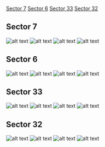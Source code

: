 [Sector 7](#sector7)
[Sector 6](#sector6)
[Sector 33](#sector33)
[Sector 32](#sector32)

<a name = "sector7"></a>
## Sector 7
![alt text](/tt/WASP-063_Sector_7/WASP-063_Sector_7_a_TimeSeries.png)
![alt text](/tt/WASP-063_Sector_7/WASP-063_Sector_7_b_FoldedLightCurve.png)
![alt text](/tt/WASP-063_Sector_7/WASP-063_Sector_7_b_IndividualTransitsWithFit.png)
![alt text](/tt/WASP-063_Sector_7/WASP-063_Sector_7_c_TimingResiduals.png)

<a name = "sector6"></a>
## Sector 6
![alt text](/tt/WASP-063_Sector_6/WASP-063_Sector_6_a_TimeSeries.png)
![alt text](/tt/WASP-063_Sector_6/WASP-063_Sector_6_b_FoldedLightCurve.png)
![alt text](/tt/WASP-063_Sector_6/WASP-063_Sector_6_b_IndividualTransitsWithFit.png)
![alt text](/tt/WASP-063_Sector_6/WASP-063_Sector_6_c_TimingResiduals.png)

<a name = "sector33"></a>
## Sector 33
![alt text](/tt/WASP-063_Sector_33/WASP-063_Sector_33_a_TimeSeries.png)
![alt text](/tt/WASP-063_Sector_33/WASP-063_Sector_33_b_FoldedLightCurve.png)
![alt text](/tt/WASP-063_Sector_33/WASP-063_Sector_33_b_IndividualTransitsWithFit.png)
![alt text](/tt/WASP-063_Sector_33/WASP-063_Sector_33_c_TimingResiduals.png)

<a name = "sector32"></a>
## Sector 32
![alt text](/tt/WASP-063_Sector_32/WASP-063_Sector_32_a_TimeSeries.png)
![alt text](/tt/WASP-063_Sector_32/WASP-063_Sector_32_b_FoldedLightCurve.png)
![alt text](/tt/WASP-063_Sector_32/WASP-063_Sector_32_b_IndividualTransitsWithFit.png)
![alt text](/tt/WASP-063_Sector_32/WASP-063_Sector_32_c_TimingResiduals.png)

